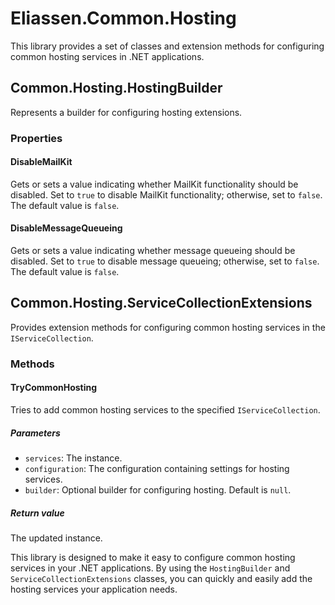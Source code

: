 # Eliassen.Common.Hosting

This library provides a set of classes and extension methods for configuring common hosting services 
in .NET applications.

## Common.Hosting.HostingBuilder

Represents a builder for configuring hosting extensions.

### Properties

#### DisableMailKit
Gets or sets a value indicating whether MailKit functionality should be disabled. Set to `true` to 
disable MailKit functionality; otherwise, set to `false`. The default value is `false`.

#### DisableMessageQueueing
Gets or sets a value indicating whether message queueing should be disabled. Set to `true` to disable
message queueing; otherwise, set to `false`. The default value is `false`.

## Common.Hosting.ServiceCollectionExtensions

Provides extension methods for configuring common hosting services in the `IServiceCollection`.

### Methods

#### TryCommonHosting
Tries to add common hosting services to the specified `IServiceCollection`.

##### Parameters

* `services`: The instance.
* `configuration`: The configuration containing settings for hosting services.
* `builder`: Optional builder for configuring hosting. Default is `null`.

##### Return value

The updated instance.

This library is designed to make it easy to configure common hosting services in your .NET applications. 
By using the `HostingBuilder` and `ServiceCollectionExtensions` classes, you can quickly and easily add 
the hosting services your application needs.